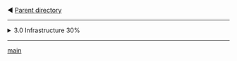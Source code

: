 ◀️ [Parent directory](../) 

---

<details>
  <summary>3.0 Infrastructure 30%</summary>
  
3.1 Layer 2
- *3.1.a Troubleshoot static and dynamic 802.1q trunking protocols*
- *3.1.b Troubleshoot static and dynamic EtherChannels*
- *3.1.c Configure and verify common Spanning Tree Protocols (RSTP, MST) and Spanning Tree enhancements such as root guard and BPDU guard*

3.2 Layer 3
- *3.2.a Compare routing concepts of EIGRP and OSPF (advanced distance vector vs. link state, load balancing, path selection, path operations, metrics, and area types)*
- *3.2.b Configure simple OSPFv2/v3 environments, including multiple normal areas, summarization, and filtering (neighbor adjacency, point-to-point, and broadcast network types, and passive-interface)*
- *3.2.c Configure and verify eBGP between directly connected neighbors (best path selection algorithm and neighbor relationships)*
- *3.2.d Describe policy-based routing*

3.3 Wireless
- *3.3.a Describe Layer 1 concepts, such as RF power, RSSI, SNR, interference, noise, bands, channels, and wireless client devices capabilities*
- *3.3.b Describe AP modes and antenna types*
- *3.3.c Describe access point discovery and join process (discovery algorithms, WLC selection process)*
- *3.3.d Describe the main principles and use cases for Layer 2 and Layer 3 roaming*
- *3.3.e Troubleshoot WLAN configuration and wireless client connectivity issues using GUI only*
- *3.3.f Describe wireless segmentation with groups, profiles, and tags*

3.4 IP Services
- *3.4.a Interpret network time protocol configurations such as NTP and PTP*
- *3.4.b Configure NAT/PAT*
- *3.4.c Configure first hop redundancy protocols, such as HSRP, VRRP*
- *3.4.d Describe multicast protocols, such as RPF check, PIM and IGMP v2/v3*
</details>

---

[main](../README.md)
